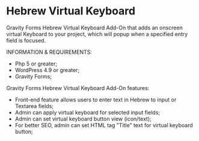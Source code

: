 # Hebrew Virtual Keyboard
Gravity Forms Hebrew Virtual Keyboard Add-On that adds an onscreen virtual Keyboard to your project, which will popup when a specified entry field is focused.

INFORMATION & REQUIREMENTS:
- Php 5 or greater;
- WordPress 4.9 or greater;
- Gravity Forms;

Gravity Forms Hebrew Virtual Keyboard Add-On features:
- Front-end feature allows users to enter text in Hebrew to input or Textarea fields;
- Admin can apply virtual keyboard for selected input fields;
- Admin can set virtual keyboard button view (icon/text);
- For better SEO, admin can set HTML tag "Title" text for virtual keyboard button;
